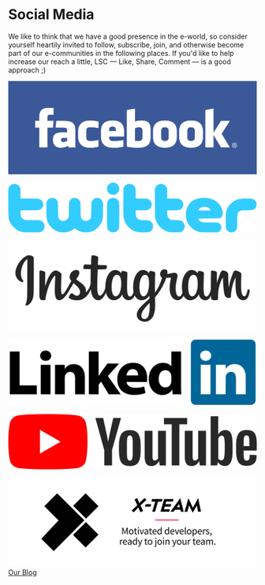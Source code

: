 # Social Media

We like to think that we have a good presence in the e-world, so consider yourself heartily invited to follow, subscribe, join, and otherwise become part of our e-communities in the following places. If you'd like to help increase our reach a little, LSC — Like, Share, Comment — is a good approach ;)

[![Facebook](/assets/fb.png)](https://www.facebook.com/x.team/)

[![Twitter](/assets/tw.png)](https://twitter.com/xteam)

[![Instagram](/assets/ig.png)](https://instagram.com/xteam\_community)

[![LinkedIn](/assets/li.png)](https://www.linkedin.com/company/837266/)

[![YouTube](/assets/yt.png)](https://www.youtube.com/channel/UCAo_R1CP6IsA88l41ZpPpoQ)

[![X-Team's Blog](/assets/xt.png)  
Our Blog](https://x-team.com/blog/)

